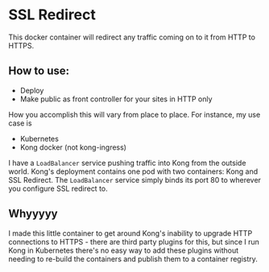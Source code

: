 # SSL Redirect

This docker container will redirect any traffic coming on to it from HTTP to HTTPS.

## How to use:

  * Deploy
  * Make public as front controller for your sites in HTTP only
  
How you accomplish this will vary from place to place. For instance, my use case is
  * Kubernetes
  * Kong docker (not kong-ingress)

I have a `LoadBalancer` service pushing traffic into Kong from the outside world. Kong's deployment contains one pod with two containers: Kong and SSL Redirect. The `LoadBalancer` service simply binds its port 80 to wherever you configure SSL redirect to.

## Whyyyyy
I made this little container to get around Kong's inability to upgrade HTTP connections to HTTPS - there are third party plugins for this, but since I run Kong in Kubernetes there's no easy way to add these plugins without needing to re-build the containers and publish them to a container registry.
